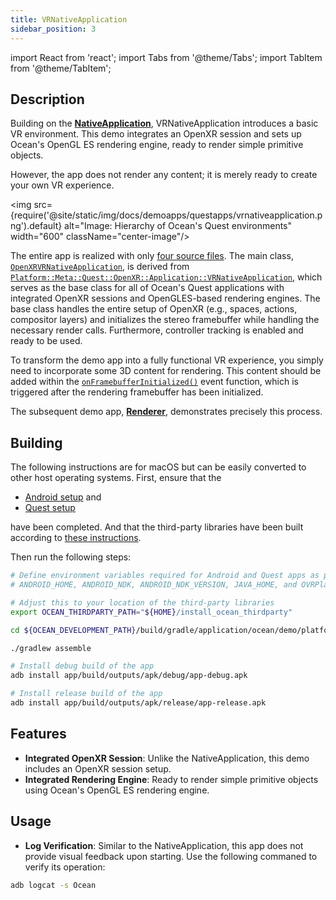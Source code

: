 ```yaml
---
title: VRNativeApplication
sidebar_position: 3
---
```


import React from 'react';
import Tabs from '@theme/Tabs';
import TabItem from '@theme/TabItem';

## Description

Building on the [**NativeApplication**](nativeapplication.md), VRNativeApplication introduces a basic VR environment. This demo integrates an OpenXR session and sets up Ocean's OpenGL ES rendering engine, ready to render simple primitive objects.

However, the app does not render any content; it is merely ready to create your own VR experience.

<img src={require('@site/static/img/docs/demoapps/questapps/vrnativeapplication.png').default} alt="Image: Hierarchy of Ocean's Quest environments" width="600" className="center-image"/>

The entire app is realized with only [four source files](https://github.com/facebookresearch/ocean/tree/v1.0.0/impl/application/ocean/demo/platform/meta/quest/openxr/vrnativeapplication/quest). The main class, [`OpenXRVRNativeApplication`](https://github.com/facebookresearch/ocean/blob/v1.0.0/impl/application/ocean/demo/platform/meta/quest/openxr/vrnativeapplication/quest/OpenXRVRNativeApplication.h#L21), is derived from [`Platform::Meta::Quest::OpenXR::Application::VRNativeApplication`](https://github.com/facebookresearch/ocean/blob/v1.0.0/impl/ocean/platform/meta/quest/openxr/application/VRNativeApplication.h#L52), which serves as the base class for all of Ocean's Quest applications with integrated OpenXR sessions and OpenGLES-based rendering engines. The base class handles the entire setup of OpenXR (e.g., spaces, actions, compositor layers) and initializes the stereo framebuffer while handling the necessary render calls. Furthermore, controller tracking is enabled and ready to be used.

To transform the demo app into a fully functional VR experience, you simply need to incorporate some 3D content for rendering. This content should be added within the [`onFramebufferInitialized()`](https://github.com/facebookresearch/ocean/blob/v1.0.0/impl/application/ocean/demo/platform/meta/quest/openxr/vrnativeapplication/quest/OpenXRVRNativeApplication.cpp#L16) event function, which is triggered after the rendering framebuffer has been initialized.

The subsequent demo app, [**Renderer**](renderer.md), demonstrates precisely this process.


## Building

<Tabs groupId="target-os" queryString>
<TabItem value="quest" label="Quest">
The following instructions are for macOS but can be easily converted to other host operating systems. First, ensure that the

* [Android setup](https://github.com/facebookresearch/ocean/blob/v1.0.0/building_for_android.md#android-setup) and
* [Quest setup](https://github.com/facebookresearch/ocean/blob/v1.0.0/building_for_meta_quest.md#quest-setup)

have been completed. And that the third-party libraries have been built according to [these instructions](https://github.com/facebookresearch/ocean/blob/v1.0.0/building_for_meta_quest.md#2-building-the-third-party-libraries).

Then run the following steps:

```bash
# Define environment variables required for Android and Quest apps as per setup instructions above:
# ANDROID_HOME, ANDROID_NDK, ANDROID_NDK_VERSION, JAVA_HOME, and OVRPlatformSDK_ROOT

# Adjust this to your location of the third-party libraries
export OCEAN_THIRDPARTY_PATH="${HOME}/install_ocean_thirdparty"

cd ${OCEAN_DEVELOPMENT_PATH}/build/gradle/application/ocean/demo/platform/meta/quest/openxr/vrnativeapplication/quest

./gradlew assemble

# Install debug build of the app
adb install app/build/outputs/apk/debug/app-debug.apk

# Install release build of the app
adb install app/build/outputs/apk/release/app-release.apk
```
</TabItem>
</Tabs>



## Features
- **Integrated OpenXR Session**: Unlike the NativeApplication, this demo includes an OpenXR session setup.
- **Integrated Rendering Engine**: Ready to render simple primitive objects using Ocean's OpenGL ES rendering engine.


## Usage
- **Log Verification**: Similar to the NativeApplication, this app does not provide visual feedback upon starting. Use the following commaned to verify its operation:
```bash
adb logcat -s Ocean
```

